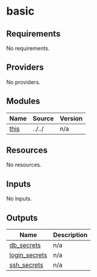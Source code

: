 # basic

<!-- BEGINNING OF PRE-COMMIT-TERRAFORM DOCS HOOK -->
## Requirements

No requirements.

## Providers

No providers.

## Modules

| Name | Source | Version |
|------|--------|---------|
| <a name="module_this"></a> [this](#module\_this) | ../../ | n/a |

## Resources

No resources.

## Inputs

No inputs.

## Outputs

| Name | Description |
|------|-------------|
| <a name="output_db_secrets"></a> [db\_secrets](#output\_db\_secrets) | n/a |
| <a name="output_login_secrets"></a> [login\_secrets](#output\_login\_secrets) | n/a |
| <a name="output_ssh_secrets"></a> [ssh\_secrets](#output\_ssh\_secrets) | n/a |
<!-- END OF PRE-COMMIT-TERRAFORM DOCS HOOK -->
